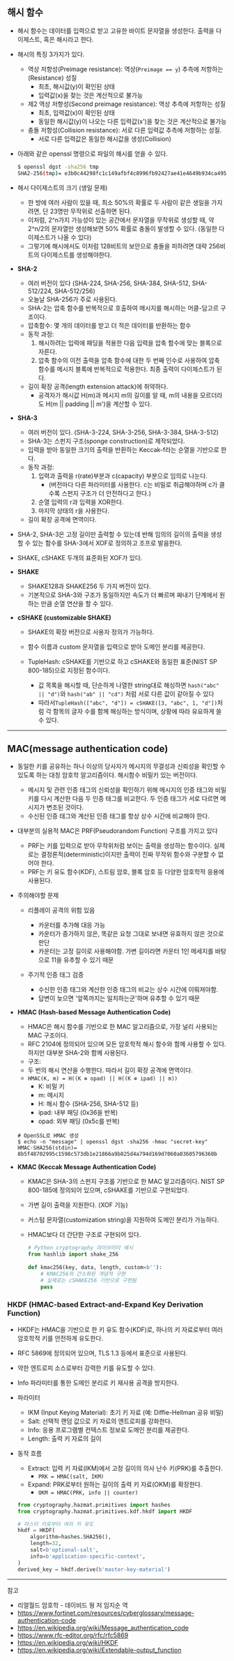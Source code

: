 
## 해시 함수

- 해시 함수는 데이터를 입력으로 받고 고유한 바이트 문자열을 생성한다. 출력을 다이제스트, 혹은 해시라고 한다.
- 해시의 특징 3가지가 있다.
  - 역상 저항성(Preimage resistance): 역상(`Preimage == y`) 추측에 저항하는(Resistance) 성질
    - 최초, 해시값(y)이 확인된 상태
    - 입력값(x)을 찾는 것은 계산적으로 불가능
  - 제2 역상 저항성(Second preimage resistance): 역상 추측에 저항하는 성질
    - 최초, 입력값(x)이 확인된 상태
    - 동일한 해시값(y)이 나오는 다른 입력값(x')을 찾는 것은 계산적으로 불가능
  - 충돌 저항성(Collision resistance): 서로 다른 입력값 추측에 저항하는 성질.
    - 서로 다른 입력값은 동일한 해시값을 생성(Collision)

- 아래와 같은 openssl 명령으로 파일의 해시를 얻을 수 있다.

   ```bash
   $ openssl dgst -sha256 tmp
   SHA2-256(tmp)= e3b0c44298fc1c149afbf4c8996fb92427ae41e4649b934ca495991b7852b855
   ```

- 해시 다이제스트의 크기 (생일 문제)
  - 한 방에 여러 사람이 있을 때, 최소 50%의 확률로 두 사람이 같은 생일을 가지려면, 단 23명만 무작위로 선출하면 된다.
  - 이처럼, 2^n가지 가능성이 있는 공간에서 문자열을 무작위로 생성할 때, 약 2^n/2의 문자열만 생성해보면 50% 확률로 충돌이 발생할 수 있다. (동일한 다이제스트가 나올 수 있다)
  - 그렇기에 해시에서도 이처럼 128비트의 보안으로 충돌을 피하려면 대략 256비트의 다이제스트를 생성해야한다.

- **SHA-2**
  - 여러 버전이 있다 (SHA-224, SHA-256, SHA-384, SHA-512, SHA-512/224, SHA-512/256)
  - 오늘날 SHA-256가 주로 사용된다.
  - SHA-2는 압축 함수를 반복적으로 호출하여 메시지를 해시하는 머클-담고르 구조이다.
  - 압축함수: 몇 개의 데이터를 받고 더 적은 데이터를 반환하는 함수
  - 동작 과정:
    1. 해시하려는 입력에 패딩을 적용한 다음 입력을 압축 함수에 맞는 블록으로 자른다.
    2. 압축 함수의 이전 출력을 압축 함수에 대한 두 번째 인수로 사용하여 압축 함수를 메시지 블록에 반복적으로 적용한다. 최종 출력이 다이제스트가 된다.
  - 길이 확장 공격(length extension attack)에 취약하다.
    - 공격자가 해시값 H(m)과 메시지 m의 길이를 알 때, m의 내용을 모르더라도 H(m || padding || m')을 계산할 수 있다.

- **SHA-3**
  - 여러 버전이 있다. (SHA-3-224, SHA-3-256, SHA-3-384, SHA-3-512)
  - SHA-3는 스펀지 구조(sponge construction)로 제작되었다.
  - 입력을 받아 동일한 크기의 출력을 반환하는 Keccak-f라는 순열을 기반으로 한다.
  - 동작 과정:
    1. 입력과 출력을 r(rate)부분과 c(capacity) 부분으로 임의로 나눈다.
       - (버전마다 다른 파라미터를 사용한다. c는 비밀로 취급해야하며 c가 클수록 스펀지 구조가 더 안전하다고 한다.)
    2. 순열 입력의 r과 입력을 XOR한다.
    3. 마지막 상태의 r을 사용한다.
  - 길이 확장 공격에 면역이다.

- SHA-2, SHA-3은 고정 길이만 출력할 수 있는데 반해 임의의 길이의 출력을 생성할 수 있는 함수를 SHA-3에서 XOF로 정의하고 조프로 발음한다.
- SHAKE, cSHAKE 두개의 표준화된 XOF가 있다.

- **SHAKE**
  - SHAKE128과 SHAKE256 두 가지 버전이 있다.
  - 기본적으로 SHA-3와 구조가 동일하지만 속도가 더 빠르며 짜내기 단계에서 원하는 만큼 순열 연산을 할 수 있다.

- **cSHAKE (customizable SHAKE)**
  - SHAKE의 확장 버전으로 사용자 정의가 가능하다.
  - 함수 이름과 custom 문자열을 입력으로 받아 도메인 분리를 제공한다.

  - TupleHash: cSHAKE를 기반으로 하고 cSHAKE와 동일한 표준(NIST SP 800-185)으로 지정된 함수이다.
    - 값 목록을 해시할 때, 단순하게 나열한 string대로 해싱하면 `hash("abc" || "d")`와 `hash("ab" || "cd")` 처럼 서로 다른 값이 같아질 수 있다
    - 따라서`TupleHash(["abc", "d"]) = cSHAKE([3, "abc", 1, "d"])`처럼 각 함목의 글자 수를 함께 해싱하는 방식이며, 상황에 따라 유요하게 쓸 수 있다.

---

## MAC(message authentication code)

- 동일한 키를 공유하는 하나 이상의 당사자가 메시지의 무결성과 신뢰성을 확인할 수 있도록 하는 대칭 암호학 알고리즘이다. 해시함수 비밀키 있는 버전이다.
  - 메시지 및 관련 인증 태그의 신뢰성을 확인하기 위해 메시지의 인증 태그와 비밀 키를 다시 계산한 다음 두 인증 태그를 비교한다. 두 인증 태그가 서로 다르면 메시지가 변조된 것이다.
  - 수신된 인증 태그와 계산된 인증 태그를 항상 상수 시간에 비교해야 한다.

- 대부분의 실용적 MAC은 PRF(Pseudorandom Function) 구조를 가지고 있다
  - PRF는 키를 입력으로 받아 무작위처럼 보이는 출력을 생성하는 함수이다. 실제로는 결정론적(deterministic)이지만 출력이 진짜 무작위 함수와 구분할 수 없어야 한다.
  - PRF는 키 유도 함수(KDF), 스트림 암호, 블록 암호 등 다양한 암호학적 응용에 사용된다.

- 주의해야할 문제

  - 리플레이 공격의 위험 있음
    - 카운터를 추가해 대응 가능
    - 카운터가 증가하지 않은, 똑같은 요청 그대로 보내면 유효하지 않은 것으로 판단
    - 카운터는 고정 길이로 사용해야함. 가변 길이라면 카운터 1인 메세지를 바탕으로 11을 유추할 수 있기 때문

  - 주기적 인증 태그 검증
    - 수신한 인증 태그와 계산한 인증 태그의 비교는 상수 시간에 이뤄져야함.
    - 답변이 늦으면 '앞쪽까지는 일치하는군'하며 유추할 수 있기 때문

- **HMAC (Hash-based Message Authentication Code)**

  - HMAC은 해시 함수를 기반으로 한 MAC 알고리즘으로, 가장 널리 사용되는 MAC 구조이다.
  - RFC 2104에 정의되어 있으며 모든 암호학적 해시 함수와 함께 사용할 수 있다. 하지만 대부분 SHA-2와 함께 사용된다.
  - 구조:
  - 두 번의 해시 연산을 수행한다. 따라서 길이 확장 공격에 면역이다.
  - `HMAC(K, m) = H((K ⊕ opad) || H((K ⊕ ipad) || m))`
    - K: 비밀 키
    - m: 메시지
    - H: 해시 함수 (SHA-256, SHA-512 등)
    - ipad: 내부 패딩 (0x36을 반복)
    - opad: 외부 패딩 (0x5c를 반복)

  ```
  # OpenSSL로 HMAC 생성
  $ echo -n "message" | openssl dgst -sha256 -hmac "secret-key"
  HMAC-SHA256(stdin)= 8b5f48702995c1598c573db1e21866a9b825d4a794d169d7060a03605796360b
  ```

- **KMAC (Keccak Message Authentication Code)**

  - KMAC은 SHA-3의 스펀지 구조를 기반으로 한 MAC 알고리즘이다. NIST SP 800-185에 정의되어 있으며, cSHAKE를 기반으로 구현되었다.

  - 가변 길이 출력을 지원한다. (XOF 기능)
  - 커스텀 문자열(customization string)을 지원하여 도메인 분리가 가능하다.
  - HMAC보다 더 간단한 구조로 구현되어 있다.
  
      ```python
      # Python cryptography 라이브러리 예시
      from hashlib import shake_256
              
      def kmac256(key, data, length, custom=b''):
          # KMAC256의 간소화된 개념적 구현
          # 실제로는 cSHAKE256 기반으로 구현됨
          pass
      ```

### HKDF (HMAC-based Extract-and-Expand Key Derivation Function)

- HKDF는 HMAC을 기반으로 한 키 유도 함수(KDF)로, 하나의 키 자료로부터 여러 암호학적 키를 안전하게 유도한다.
- RFC 5869에 정의되어 있으며, TLS 1.3 등에서 표준으로 사용된다.
- 약한 엔트로피 소스로부터 강력한 키를 유도할 수 있다.
- Info 파라미터를 통한 도메인 분리로 키 재사용 공격을 방지한다.

- 파라미터
  - IKM (Input Keying Material): 초기 키 자료 (예: Diffie-Hellman 공유 비밀)
  - Salt: 선택적 랜덤 값으로 키 자료의 엔트로피를 강화한다.
  - Info: 응용 프로그램별 컨텍스트 정보로 도메인 분리를 제공한다.
  - Length: 출력 키 자료의 길이

- 동작 흐름
  - Extract: 입력 키 자료(IKM)에서 고정 길이의 의사 난수 키(PRK)를 추출한다.
    - `PRK = HMAC(salt, IKM)`
  - Expand: PRK로부터 원하는 길이의 출력 키 자료(OKM)를 확장한다.
    - `OKM = HMAC(PRK, info || counter)`

  ```python
  from cryptography.hazmat.primitives import hashes
  from cryptography.hazmat.primitives.kdf.hkdf import HKDF
  
  # 마스터 키로부터 여러 키 유도
  hkdf = HKDF(
      algorithm=hashes.SHA256(),
      length=32,
      salt=b'optional-salt',
      info=b'application-specific-context',
  )
  derived_key = hkdf.derive(b'master-key-material')
  ```

---
참고

- 리얼월드 암호학 - 데이비드 웡 저 임지순 역
- <https://www.fortinet.com/resources/cyberglossary/message-authentication-code>
- <https://en.wikipedia.org/wiki/Message_authentication_code>
- <https://www.rfc-editor.org/rfc/rfc5869>
- <https://en.wikipedia.org/wiki/HKDF>
- <https://en.wikipedia.org/wiki/Extendable-output_function>
